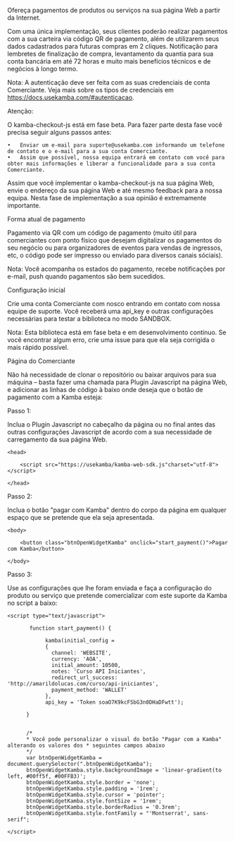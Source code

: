 

Ofereça pagamentos de produtos ou serviços na sua página Web a partir da Internet.

Com uma única implementação, seus clientes poderão realizar pagamentos com a sua carteira via código QR de pagamento, além de utilizarem seus dados cadastrados para futuras compras em 2 cliques. Notificação para lembretes de finalização de compra, levantamento da quantia para sua conta bancária em até 72 horas e muito mais benefícios técnicos e de negócios à longo termo.

Nota: A autenticação deve ser feita com as suas credenciais de conta Comerciante. Veja mais sobre os tipos de credenciais em https://docs.usekamba.com/#autenticacao.


Atenção:

O kamba-checkout-js está em fase beta. Para fazer parte desta fase você precisa seguir alguns passos antes:

	•	Enviar um e-mail para suporte@usekamba.com informando um telefone de contato e o e-mail para a sua conta Comerciante.
	•	Assim que possível, nossa equipa entrará em contato com você para obter mais informações e liberar a funcionalidade para a sua conta Comerciante.

Assim que você implementar o kamba-checkout-js na sua página Web, envie o endereço da sua página Web e até mesmo feedback para a nossa equipa. Nesta fase de implementação a sua opinião é extremamente importante.


Forma atual de pagamento

Pagamento via QR com um código de pagamento (muito útil para comerciantes com ponto físico que desejam digitalizar os pagamentos do seu negócio ou para organizadores de eventos para vendas de ingressos, etc, o código pode ser impresso ou enviado para diversos canais sóciais).

Nota: Você acompanha os estados do pagamento, recebe notificações por e-mail, push quando pagamentos são bem sucedidos.


Configuração inicial

Crie uma conta Comerciante com nosco entrando em contato com nossa equipe de suporte. Você receberá uma api_key e outras configurações necessárias para testar a biblioteca no modo SANDBOX.

Nota: Esta biblioteca está em fase beta e em desenvolvimento contínuo. Se você encontrar algum erro, crie uma issue para que ela seja corrigida o mais rápido possível.


Página do Comerciante

Não há necessidade de clonar o repositório ou baixar arquivos para sua máquina – basta fazer uma chamada para Plugin Javascript na página Web, e adicionar as linhas de código à baixo onde deseja que o botão de pagamento com a Kamba esteja:

Passo 1:

Inclua o Plugin Javascript no cabeçalho da página ou no final antes das outras configurações Javascript de acordo com a sua necessidade de carregamento da sua página Web.


	<head>     
	      
	    <script src="https://usekamba/kamba-web-sdk.js"charset="utf-8"></script>

	</head>

Passo 2:

Inclua o botão "pagar com Kamba" dentro do corpo da página em qualquer espaço que se pretende que ela seja apresentada. 

	<body>
		
		<button class="btnOpenWidgetKamba" onclick="start_payment()">Pagar com Kamba</button>

	</body>


Passo 3:

Use as configurações que lhe foram enviada e faça a configuração do produto ou serviço que pretende comercializar com este suporte da Kamba no script a baixo:


	<script type="text/javascript">

	       function start_payment() {
	      
	        	kamba(initial_config =
	            { 
	              channel: 'WEBSITE',
	              currency: 'AOA',
	              initial_amount: 10500,
	              notes: 'Curso API Iniciantes',
	              redirect_url_success: 'http://amarildolucas.com/curso/api-iniciantes',
	              payment_method: 'WALLET'
	            },
	            api_key = 'Token soaO7K9kcFSbG3n0DHaDFwtt');

	      }


	      /*
	      * Você pode personalizar o visual do botão "Pagar com a Kamba" alterando os valores dos * seguintes campos abaixo
	      */
	      var btnOpenWidgetKamba = document.querySelector(".btnOpenWidgetKamba");
	      btnOpenWidgetKamba.style.backgroundImage = 'linear-gradient(to left, #00ff5f, #00FFB3)';
	      btnOpenWidgetKamba.style.border = 'none';
	      btnOpenWidgetKamba.style.padding = '1rem';
	      btnOpenWidgetKamba.style.cursor = 'pointer';
	      btnOpenWidgetKamba.style.fontSize = '1rem';
	      btnOpenWidgetKamba.style.borderRadius = '0.3rem';
	      btnOpenWidgetKamba.style.fontFamily = "'Montserrat', sans-serif";

	</script>
